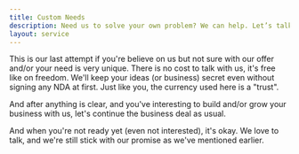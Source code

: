 ```yaml
---
title: Custom Needs
description: Need us to solve your own problem? We can help. Let’s talk, tell us your problem
layout: service
---
```


This is our last attempt if you're believe on us but not sure with our offer and/or your need is very unique. There is no cost to talk with us, it's free like on freedom. We'll keep your ideas (or business) secret even without signing any NDA at first. Just like you, the currency used here is a "trust".

And after anything is clear, and you've interesting to build and/or grow your business with us, let's continue the business deal as usual.

And when you're not ready yet (even not interested), it's okay. We love to talk, and we're still stick with our promise as we've mentioned earlier.
